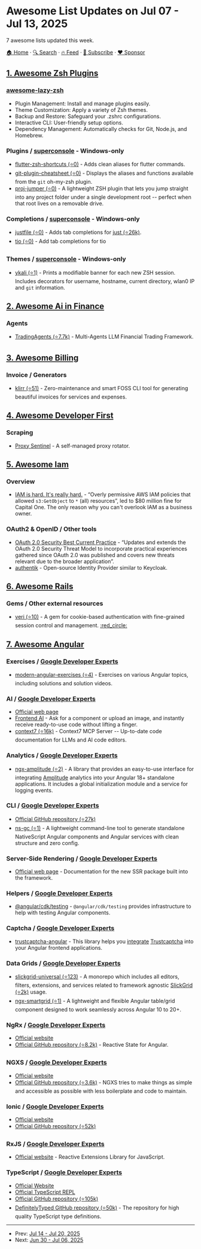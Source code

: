 # Awesome List Updates on Jul 07 - Jul 13, 2025

7 awesome lists updated this week.

[🏠 Home](/README.md) · [🔍 Search](https://www.trackawesomelist.com/search/) · [🔥 Feed](https://www.trackawesomelist.com/week/rss.xml) · [📮 Subscribe](https://trackawesomelist.us17.list-manage.com/subscribe?u=d2f0117aa829c83a63ec63c2f&id=36a103854c) · [❤️  Sponsor](https://github.com/sponsors/theowenyoung)



## [1. Awesome Zsh Plugins](/content/unixorn/awesome-zsh-plugins/week/README.md)

### [awesome-lazy-zsh](https://github.com/AmJaradat01/awesome-lazy-zsh)

*   Plugin Management: Install and manage plugins easily.
*   Theme Customization: Apply a variety of Zsh themes.
*   Backup and Restore: Safeguard your .zshrc configurations.
*   Interactive CLI: User-friendly setup options.
*   Dependency Management: Automatically checks for Git, Node.js, and Homebrew.

### Plugins / [superconsole](https://github.com/alexchmykhalo/superconsole) - Windows-only

*   [flutter-zsh-shortcuts (⭐0)](https://github.com/dizzpy/flutter-zsh-shortcuts) - Adds clean aliases for flutter commands.
*   [git-plugin-cheatsheet (⭐0)](https://github.com/rhorno/oh-my-zsh-git-plugin-cheatsheet) - Displays the aliases and functions available from the `git` oh-my-zsh plugin.
*   [proj-jumper (⭐0)](https://github.com/Kikolator/proj-jumper) - A lightweight ZSH plugin that lets you jump straight into any project folder under a single development root -- perfect when that root lives on a removable drive.

### Completions / [superconsole](https://github.com/alexchmykhalo/superconsole) - Windows-only

*   [justfile (⭐0)](https://github.com/JBarberU/zsh-justfile) - Adds tab completions for [just (⭐26k)](https://github.com/casey/just).
*   [tio (⭐0)](https://github.com/JBarberU/zsh-tio) - Add tab completions for tio

### Themes / [superconsole](https://github.com/alexchmykhalo/superconsole) - Windows-only

*   [ykali (⭐1)](https://github.com/JeffreyYAJ/ykali-zsh) - Prints a modifiable banner for each new ZSH session. Includes decorators for username, hostname, current directory, wlan0 IP and `git` information.

## [2. Awesome Ai in Finance](/content/georgezouq/awesome-ai-in-finance/week/README.md)

### Agents

*   [TradingAgents (⭐7.7k)](https://github.com/TauricResearch/TradingAgents) - Multi-Agents LLM Financial Trading Framework.

## [3. Awesome Billing](/content/kdeldycke/awesome-billing/week/README.md)

### Invoice / Generators

*   [klirr (⭐51)](https://github.com/sajjon/klirr) - Zero-maintenance and smart FOSS CLI tool for generating beautiful invoices for services and expenses.

## [4. Awesome Developer First](/content/agamm/awesome-developer-first/week/README.md)

### Scraping

*   [Proxy Sentinel](https://www.proxysentinel.io) - A self-managed proxy rotator.

## [5. Awesome Iam](/content/kdeldycke/awesome-iam/week/README.md)

### Overview

*   [IAM is hard. It's really hard.](https://web.archive.org/web/20200809095434/https://twitter.com/kmcquade3/status/1291801858676228098) - “Overly permissive AWS IAM policies that allowed `s3:GetObject` to `*` (all) resources”, led to $80 million fine for Capital One. The only reason why you can't overlook IAM as a business owner.

### OAuth2 & OpenID / Other tools

*   [OAuth 2.0 Security Best Current Practice](https://datatracker.ietf.org/doc/html/rfc9700) - “Updates and extends the OAuth 2.0 Security Threat Model to incorporate practical experiences gathered since OAuth 2.0 was published and covers new threats relevant due to the broader application”.
*   [authentik](https://goauthentik.io/) - Open-source Identity Provider similar to Keycloak.

## [6. Awesome Rails](/content/gramantin/awesome-rails/week/README.md)

### Gems / Other external resources

*   [veri (⭐10)](https://github.com/brownboxdev/veri) - A gem for cookie-based authentication with fine-grained session control and management. [:red\_circle:](https://rubygems.org/gems/veri)

## [7. Awesome Angular](/content/PatrickJS/awesome-angular/week/README.md)

### Exercises / [Google Developer Experts](https://developers.google.com/experts/all/technology/web-technologies)

*   [modern-angular-exercises (⭐4)](https://github.com/kobi-hari-courses/modern-angular-exercises) - Exercises on various Angular topics, including solutions and solution videos.

### AI / [Google Developer Experts](https://developers.google.com/experts/all/technology/web-technologies)

*   [Official web page](https://angular.dev/ai)
*   [Frontend AI](https://app.webcrumbs.ai/frontend-ai) - Ask for a component or upload an image, and instantly receive ready-to-use code without lifting a finger.
*   [context7 (⭐16k)](https://github.com/upstash/context7) - Context7 MCP Server -- Up-to-date code documentation for LLMs and AI code editors.

### Analytics / [Google Developer Experts](https://developers.google.com/experts/all/technology/web-technologies)

*   [ngx-amplitude (⭐2)](https://github.com/th3n00bc0d3r/ngx-amplitude) - A library that provides an easy-to-use interface for integrating [Amplitude](https://amplitude.com/) analytics into your Angular 18+ standalone applications. It includes a global initialization module and a service for logging events.

### CLI / [Google Developer Experts](https://developers.google.com/experts/all/technology/web-technologies)

*   [Official GitHub repository (⭐27k)](https://github.com/angular/angular-cli)
*   [ns-gc (⭐1)](https://github.com/th3n00bc0d3r/ns-gc) - A lightweight command-line tool to generate standalone NativeScript Angular components and Angular services with clean structure and zero config.

### Server-Side Rendering / [Google Developer Experts](https://developers.google.com/experts/all/technology/web-technologies)

*   [Official web page](https://angular.dev/guide/ssr#enable-server-side-rendering) - Documentation for the new SSR package built into the framework.

### Helpers / [Google Developer Experts](https://developers.google.com/experts/all/technology/web-technologies)

*   [@angular/cdk/testing](https://material.angular.dev/cdk/testing/overview) - `@angular/cdk/testing` provides infrastructure to help with testing Angular components.

### Captcha / [Google Developer Experts](https://developers.google.com/experts/all/technology/web-technologies)

*   [trustcaptcha-angular](https://www.npmjs.com/package/@trustcomponent/trustcaptcha-angular) - This library helps you [integrate](https://docs.trustcaptcha.com/en/frontend/integration?frontend=angular) [Trustcaptcha](https://www.trustcaptcha.com/en) into your Angular frontend applications.

### Data Grids / [Google Developer Experts](https://developers.google.com/experts/all/technology/web-technologies)

*   [slickgrid-universal (⭐123)](https://github.com/ghiscoding/slickgrid-universal) - A monorepo which includes all editors, filters, extensions, and services related to framework agnostic [SlickGrid (⭐2k)](https://github.com/6pac/SlickGrid) usage.
*   [ngx-smartgrid (⭐1)](https://github.com/prashantd-17/ngx-smartgrid) - A lightweight and flexible Angular table/grid component designed to work seamlessly across Angular 10 to 20+.

### NgRx / [Google Developer Experts](https://developers.google.com/experts/all/technology/web-technologies)

*   [Official website](https://ngrx.io/)
*   [Official GitHub repository (⭐8.2k)](https://github.com/ngrx/platform) - Reactive State for Angular.

### NGXS / [Google Developer Experts](https://developers.google.com/experts/all/technology/web-technologies)

*   [Official website](https://www.ngxs.io/)
*   [Official GitHub repository (⭐3.6k)](https://github.com/ngxs/store) - NGXS tries to make things as simple and accessible as possible with less boilerplate and code to maintain.

### Ionic / [Google Developer Experts](https://developers.google.com/experts/all/technology/web-technologies)

*   [Official website](https://ionicframework.com)
*   [Official GitHub repository (⭐52k)](https://github.com/ionic-team/ionic-framework)

### RxJS / [Google Developer Experts](https://developers.google.com/experts/all/technology/web-technologies)

*   [Official website](https://rxjs.dev/) - Reactive Extensions Library for JavaScript.

### TypeScript / [Google Developer Experts](https://developers.google.com/experts/all/technology/web-technologies)

*   [Official Website](https://www.typescriptlang.org/)
*   [Official TypeScript REPL](https://www.typescriptlang.org/play/)
*   [Official GitHub repository (⭐105k)](https://github.com/Microsoft/TypeScript)
*   [DefinitelyTyped GitHub repository (⭐50k)](https://github.com/DefinitelyTyped/DefinitelyTyped) - The repository for high quality TypeScript type definitions.

---

- Prev: [Jul 14 - Jul 20, 2025](/content/2025/28/README.md)
- Next: [Jun 30 - Jul 06, 2025](/content/2025/26/README.md)
